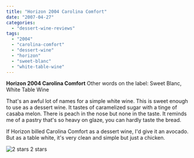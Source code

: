 ```yaml
---
title: "Horizon 2004 Carolina Comfort"
date: "2007-04-27"
categories:
  - "dessert-wine-reviews"
tags:
  - "2004"
  - "carolina-comfort"
  - "dessert-wine"
  - "horizon"
  - "sweet-blanc"
  - "white-table-wine"
---
```


**Horizon 2004 Carolina Comfort** Other words on the label: Sweet Blanc, White Table Wine

That's an awful lot of names for a simple white wine. This is sweet enough to use as a dessert wine. It tastes of caramelized sugar with a tinge of casaba melon. There is peach in the nose but none in the taste. It reminds me of a pastry that's so heavy on glaze, you can hardly taste the bread.

If Horizon billed Carolina Comfort as a dessert wine, I'd give it an avocado. But as a table white, it's very clean and simple but just a chicken.




<div class="caption">

![2 stars](http://s3.amazonaws.com/thegourmez-wpmedia/2009/02/rating_chicken11.gif "rating_chicken11") 2 stars</div>


